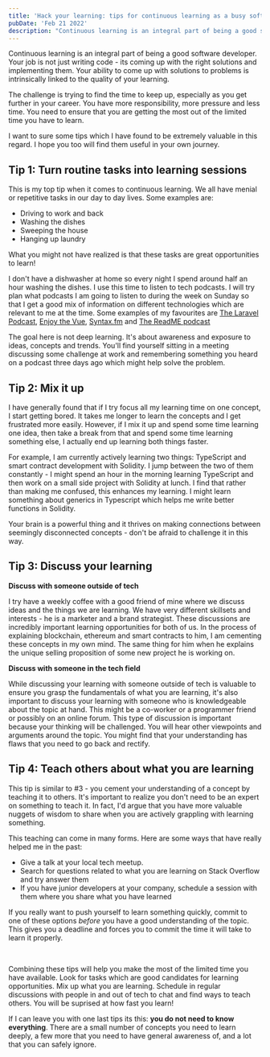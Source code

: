 ```yaml
---
title: 'Hack your learning: tips for continuous learning as a busy software developer'
pubDate: 'Feb 21 2022'
description: "Continuous learning is an integral part of being a good software developer. How do you keep up? This post discusses some tips and tricks to 'hack' your learning"
---
```


Continuous learning is an integral part of being a good software developer. Your job is not just writing code - its coming up with the right solutions and implementing them. Your ability to come up with solutions to problems is intrinsically linked to the quality of your learning.

The challenge is trying to find the time to keep up, especially as you get further in your career. You have more responsibility, more pressure and less time. You need to ensure that you are getting the most out of the limited time you have to learn.

I want to sure some tips which I have found to be extremely valuable in this regard. I hope you too will find them useful in your own journey.

## Tip 1: Turn routine tasks into learning sessions

This is my top tip when it comes to continuous learning. We all have menial or repetitive tasks in our day to day lives. Some examples are:

- Driving to work and back
- Washing the dishes
- Sweeping the house
- Hanging up laundry

What you might not have realized is that these tasks are great opportunities to learn!

I don't have a dishwasher at home so every night I spend around half an hour washing the dishes. I use this time to listen to tech podcasts. I will try plan what podcasts I am going to listen to during the week on Sunday so that I get a good mix of information on different technologies which are relevant to me at the time. Some examples of my favourites are [The Laravel Podcast](https://laravelpodcast.com/), [Enjoy the Vue](https://enjoythevue.io/), [Syntax.fm](https://syntax.fm/) and [The ReadME podcast](https://github.com/readme/podcast)

The goal here is not deep learning. It's about awareness and exposure to ideas, concepts and trends. You'll find yourself sitting in a meeting discussing some challenge at work and remembering something you heard on a podcast three days ago which might help solve the problem.

## Tip 2: Mix it up

I have generally found that if I try focus all my learning time on one concept, I start getting bored. It takes me longer to learn the concepts and I get frustrated more easily. However, if I mix it up and spend some time learning one idea, then take a break from that and spend some time learning something else, I actually end up learning both things faster.

For example, I am currently actively learning two things: TypeScript and smart contract development with Solidity. I jump between the two of them constantly - I might spend an hour in the morning learning TypeScript and then work on a small side project with Solidity at lunch. I find that rather than making me confused, this enhances my learning. I might learn something about generics in Typescript which helps me write better functions in Solidity.

Your brain is a powerful thing and it thrives on making connections between seemingly disconnected concepts - don't be afraid to challenge it in this way.

## Tip 3: Discuss your learning

**Discuss with someone outside of tech**

I try have a weekly coffee with a good friend of mine where we discuss ideas and the things we are learning. We have very different skillsets and interests - he is a marketer and a brand strategist. These discussions are incredibly important learning opportunities for both of us. In the process of explaining blockchain, ethereum and smart contracts to him, I am cementing these concepts in my own mind. The same thing for him when he explains the unique selling proposition of some new project he is working on.

**Discuss with someone in the tech field**

While discussing your learning with someone outside of tech is valuable to ensure you grasp the fundamentals of what you are learning, it's also important to discuss your learning with someone who is knowledgeable about the topic at hand. This might be a co-worker or a programmer friend or possibly on an online forum. This type of discussion is important because your thinking will be challenged. You will hear other viewpoints and arguments around the topic. You might find that your understanding has flaws that you need to go back and rectify.

## Tip 4: Teach others about what you are learning

This tip is similar to #3 - you cement your understanding of a concept by teaching it to others. It's important to realize you don't need to be an expert on something to teach it. In fact, I'd argue that you have more valuable nuggets of wisdom to share when you are actively grappling with learning something.

This teaching can come in many forms. Here are some ways that have really helped me in the past:

- Give a talk at your local tech meetup.
- Search for questions related to what you are learning on Stack Overflow and try answer them
- If you have junior developers at your company, schedule a session with them where you share what you have learned

If you really want to push yourself to learn something quickly, commit to one of these options _before_ you have a good understanding of the topic. This gives you a deadline and forces you to commit the time it will take to learn it properly.

&nbsp;

Combining these tips will help you make the most of the limited time you have available. Look for tasks which are good candidates for learning opportunities. Mix up what you are learning. Schedule in regular discussions with people in and out of tech to chat and find ways to teach others. You will be suprised at how fast you learn!

If I can leave you with one last tips its this: **you do not need to know everything**. There are a small number of concepts you need to learn deeply, a few more that you need to have general awareness of, and a lot that you can safely ignore.
